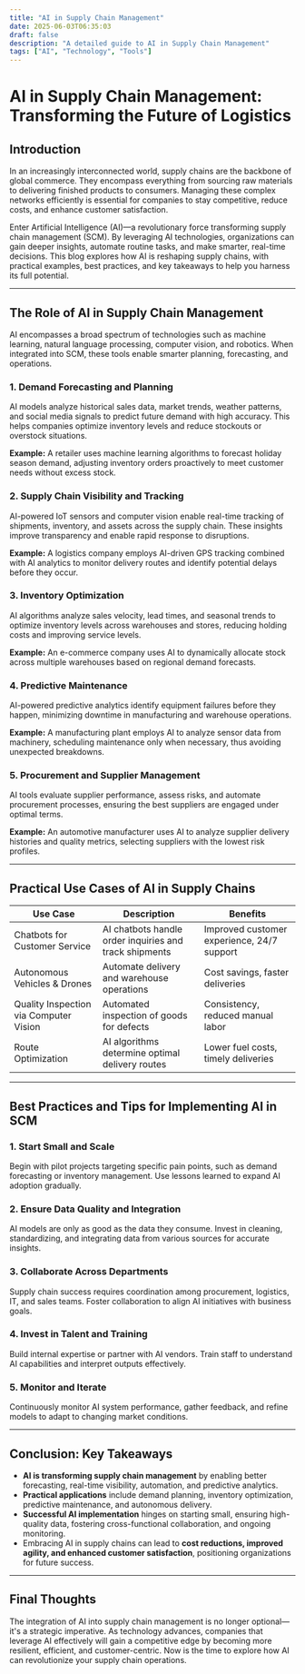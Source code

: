 ```yaml
---
title: "AI in Supply Chain Management"
date: 2025-06-03T06:35:03
draft: false
description: "A detailed guide to AI in Supply Chain Management"
tags: ["AI", "Technology", "Tools"]
---
```


# AI in Supply Chain Management: Transforming the Future of Logistics

## Introduction

In an increasingly interconnected world, supply chains are the backbone of global commerce. They encompass everything from sourcing raw materials to delivering finished products to consumers. Managing these complex networks efficiently is essential for companies to stay competitive, reduce costs, and enhance customer satisfaction.

Enter Artificial Intelligence (AI)—a revolutionary force transforming supply chain management (SCM). By leveraging AI technologies, organizations can gain deeper insights, automate routine tasks, and make smarter, real-time decisions. This blog explores how AI is reshaping supply chains, with practical examples, best practices, and key takeaways to help you harness its full potential.

---

## The Role of AI in Supply Chain Management

AI encompasses a broad spectrum of technologies such as machine learning, natural language processing, computer vision, and robotics. When integrated into SCM, these tools enable smarter planning, forecasting, and operations.

### 1. Demand Forecasting and Planning

AI models analyze historical sales data, market trends, weather patterns, and social media signals to predict future demand with high accuracy. This helps companies optimize inventory levels and reduce stockouts or overstock situations.

**Example:** A retailer uses machine learning algorithms to forecast holiday season demand, adjusting inventory orders proactively to meet customer needs without excess stock.

### 2. Supply Chain Visibility and Tracking

AI-powered IoT sensors and computer vision enable real-time tracking of shipments, inventory, and assets across the supply chain. These insights improve transparency and enable rapid response to disruptions.

**Example:** A logistics company employs AI-driven GPS tracking combined with AI analytics to monitor delivery routes and identify potential delays before they occur.

### 3. Inventory Optimization

AI algorithms analyze sales velocity, lead times, and seasonal trends to optimize inventory levels across warehouses and stores, reducing holding costs and improving service levels.

**Example:** An e-commerce company uses AI to dynamically allocate stock across multiple warehouses based on regional demand forecasts.

### 4. Predictive Maintenance

AI-powered predictive analytics identify equipment failures before they happen, minimizing downtime in manufacturing and warehouse operations.

**Example:** A manufacturing plant employs AI to analyze sensor data from machinery, scheduling maintenance only when necessary, thus avoiding unexpected breakdowns.

### 5. Procurement and Supplier Management

AI tools evaluate supplier performance, assess risks, and automate procurement processes, ensuring the best suppliers are engaged under optimal terms.

**Example:** An automotive manufacturer uses AI to analyze supplier delivery histories and quality metrics, selecting suppliers with the lowest risk profiles.

---

## Practical Use Cases of AI in Supply Chains

| Use Case | Description | Benefits |
| --- | --- | --- |
| Chatbots for Customer Service | AI chatbots handle order inquiries and track shipments | Improved customer experience, 24/7 support |
| Autonomous Vehicles & Drones | Automate delivery and warehouse operations | Cost savings, faster deliveries |
| Quality Inspection via Computer Vision | Automated inspection of goods for defects | Consistency, reduced manual labor |
| Route Optimization | AI algorithms determine optimal delivery routes | Lower fuel costs, timely deliveries |

---

## Best Practices and Tips for Implementing AI in SCM

### 1. Start Small and Scale

Begin with pilot projects targeting specific pain points, such as demand forecasting or inventory management. Use lessons learned to expand AI adoption gradually.

### 2. Ensure Data Quality and Integration

AI models are only as good as the data they consume. Invest in cleaning, standardizing, and integrating data from various sources for accurate insights.

### 3. Collaborate Across Departments

Supply chain success requires coordination among procurement, logistics, IT, and sales teams. Foster collaboration to align AI initiatives with business goals.

### 4. Invest in Talent and Training

Build internal expertise or partner with AI vendors. Train staff to understand AI capabilities and interpret outputs effectively.

### 5. Monitor and Iterate

Continuously monitor AI system performance, gather feedback, and refine models to adapt to changing market conditions.

---

## Conclusion: Key Takeaways

- **AI is transforming supply chain management** by enabling better forecasting, real-time visibility, automation, and predictive analytics.
- **Practical applications** include demand planning, inventory optimization, predictive maintenance, and autonomous delivery.
- **Successful AI implementation** hinges on starting small, ensuring high-quality data, fostering cross-functional collaboration, and ongoing monitoring.
- Embracing AI in supply chains can lead to **cost reductions, improved agility, and enhanced customer satisfaction**, positioning organizations for future success.

---

## Final Thoughts

The integration of AI into supply chain management is no longer optional—it's a strategic imperative. As technology advances, companies that leverage AI effectively will gain a competitive edge by becoming more resilient, efficient, and customer-centric. Now is the time to explore how AI can revolutionize your supply chain operations.